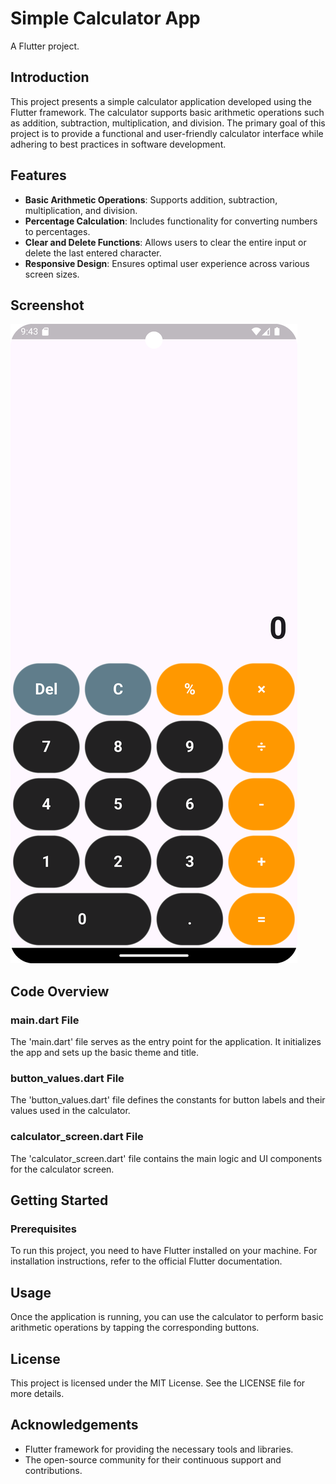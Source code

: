 # Simple Calculator App

A Flutter project.

## Introduction

This project presents a simple calculator application developed using the Flutter framework. The calculator supports basic arithmetic operations such as addition, subtraction, multiplication, and division. The primary goal of this project is to provide a functional and user-friendly calculator interface while adhering to best practices in software development.

## Features

- **Basic Arithmetic Operations**: Supports addition, subtraction, multiplication, and division.
- **Percentage Calculation**: Includes functionality for converting numbers to percentages.
- **Clear and Delete Functions**: Allows users to clear the entire input or delete the last entered character.
- **Responsive Design**: Ensures optimal user experience across various screen sizes.

## Screenshot

![Calculator Screenshot](assets/CalculatopApp_screenshot.png)

## Code Overview

### main.dart File

The 'main.dart' file serves as the entry point for the application. It initializes the app and sets up the basic theme and title.

### button_values.dart File

The 'button_values.dart' file defines the constants for button labels and their values used in the calculator.

### calculator_screen.dart File

The 'calculator_screen.dart' file contains the main logic and UI components for the calculator screen.

## Getting Started

### Prerequisites

To run this project, you need to have Flutter installed on your machine. For installation instructions, refer to the official Flutter documentation.

## Usage

Once the application is running, you can use the calculator to perform basic arithmetic operations by tapping the corresponding buttons.

## License

This project is licensed under the MIT License. See the LICENSE file for more details.

## Acknowledgements

- Flutter framework for providing the necessary tools and libraries.
- The open-source community for their continuous support and contributions.
